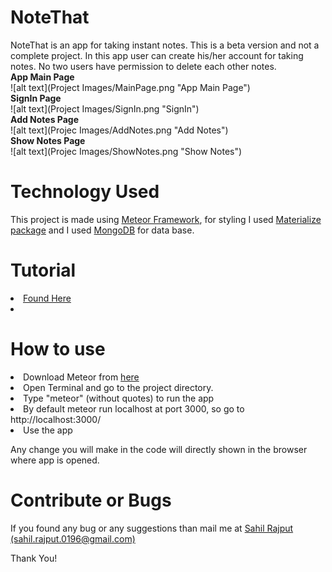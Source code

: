 <h1>NoteThat</h1>
NoteThat is an app for taking instant notes. This is a beta version and not a complete project.
In this app user can create his/her account for taking notes. No two users have permission to delete each other notes.
<br><b>App Main Page</b></br>
![alt text](Project Images/MainPage.png "App Main Page")
<br><b>SignIn Page</b></br>
![alt text](Project Images/SignIn.png "SignIn")
<br><b>Add Notes Page</b></br>
![alt text](Projec Images/AddNotes.png "Add Notes")
<br><b>Show Notes Page</b></br>
![alt text](Projec Images/ShowNotes.png "Show Notes")

<h1>Technology Used</h1>
This project is made using <a href ="https://www.meteor.com/">Meteor Framework</a>, for styling I used <a href ="https://atmospherejs.com/materialize/materialize">Materialize package</a> and I used <a href = "https://www.mongodb.com/">MongoDB</a> for data base.

<h1>Tutorial</h1>
<li><a href = "https://www.meteor.com/tutorials/blaze/creating-an-app">Found Here</a><li>
<h1>How to use</h1>
<li> Download Meteor from <a href="https://www.meteor.com/install">here</a></li>
<li> Open Terminal and go to the project directory.</li>
<li> Type "meteor" (without quotes) to run the app</li>
<li> By default meteor run localhost at port 3000, so go to http://localhost:3000/ </li>
<li> Use the app</li>

Any change you will make in the code will directly shown in the browser where app is opened.

<h1>Contribute or Bugs</h1>
If you found any bug or any suggestions than mail me at <a class="tooltipped" data-position="bottom" data-delay="10" data-tooltip="Email Me" href="mailto:sahil.rajput.0196@gmail.com" target="_blank">Sahil Rajput (sahil.rajput.0196@gmail.com)</a>

Thank You!

